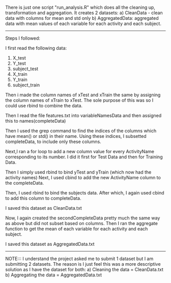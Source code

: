 There is just one script "run_analysis.R" which does all the cleaning up, transformation and aggregation. 
It creates 2 datasets:
a) CleanData - clean data with columns for mean and std only
b) AggregatedData: aggregated data with mean values of each variable for each activity and each subject.

------------------------------------------------------------
Steps I followed:

I first read the following data:
1. X_test
2. Y_test
3. subject_test
4. X_train
5. Y_train
6. subject_train

Then i made the column names of xTest and xTrain the same by assigning the column names of xTrain to xTest. 
The sole purpose of this was so I could use rbind to combine the data.

Then I read the file features.txt into variableNamesData and then assigned this to names(completeData)

Then I used the grep command to find the indices of the columns which have mean() or std() in their name.
Using these indices, I subsetted completeData, to include only these columns.

Next,I ran a for loop to add a new column value for every ActivityName corresponding to its number.
I did it first for Test Data and then for Training Data.

Then I simply used rbind to bind yTest and yTrain (which now had the activity names)
Next, I used cbind to add the new ActivityName column to the completeData.

Then, I used rbind to bind the subjects data. After which, I again used cbind to add this column to completeData.

I saved this dataset as CleanData.txt 


Now, I again created the secondCompleteData pretty much the same way as above but did not subset based on columns.
Then I ran the aggregate function to get the mean of each variable for each activity and each subject.

I saved this dataset as AggregatedData.txt

---------------------------------------------------------------

NOTE::: I understand the project asked me to submit 1 dataset but I am submitting 2 datasets.
The reason is I just feel this was a more descriptive solution as I have the dataset for  both:
a) Cleaning the data = CleanData.txt
b) Aggregating the data = AggregatedData.txt

